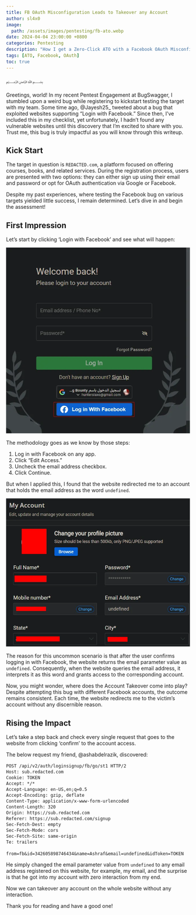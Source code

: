 ```yaml
---
title: FB OAuth Misconfiguration Leads to Takeover any Account
author: sl4x0
image:
  path: /assets/images/pentesting/fb-ato.webp
date: 2024-04-04 23:00:00 +0800
categories: Pentesting
description: "How I get a Zero-Click ATO with a Facebook OAuth Misconfiguration"
tags: [ATO, Facebook, OAuth]
toc: true
---
```


﷽

Greetings, world! In my recent Pentest Engagement at BugSwagger, I stumbled upon a weird bug while registering to kickstart testing the target with my team. Some time ago, @Jayesh25\_ tweeted about a bug that exploited websites supporting “Login with Facebook.” Since then, I’ve included this in my checklist, yet unfortunately, I hadn’t found any vulnerable websites until this discovery that I’m excited to share with you. Trust me, this bug is truly impactful as you will know through this writeup.

## Kick Start

The target in question is `REDACTED.com`, a platform focused on offering courses, books, and related services. During the registration process, users are presented with two options: they can either sign up using their email and password or opt for OAuth authentication via Google or Facebook.

Despite my past experiences, where testing the Facebook bug on various targets yielded little success, I remain determined. Let’s dive in and begin the assessment!

## First Impression

Let’s start by clicking ‘Login with Facebook’ and see what will happen:

![1](/assets/images/pentesting/fb-1.webp)

The methodology goes as we know by those steps:

1. Log in with Facebook on any app.
2. Click “Edit Access.”
3. Uncheck the email address checkbox.
4. Click Continue.

But when I applied this, I found that the website redirected me to an account that holds the email address as the word `undefined`.

![2](/assets/images/pentesting/fb-2.webp)

The reason for this uncommon scenario is that after the user confirms logging in with Facebook, the website returns the email parameter value as `undefined`. Consequently, when the website queries the email address, it interprets it as this word and grants access to the corresponding account.

Now, you might wonder, where does the Account Takeover come into play? Despite attempting this bug with different Facebook accounts, the outcome remains consistent. Each time, the website redirects me to the victim’s account without any discernible reason.

## Rising the Impact

Let’s take a step back and check every single request that goes to the website from clicking ‘confirm’ to the account access.

The below request my friend, @ashabdelrazik, discovered:

```http
POST /api/v2/auth/loginsignup/fb/go/st1 HTTP/2
Host: sub.redacted.com
Cookie: TOKEN
Accept: */*
Accept-Language: en-US,en;q=0.5
Accept-Encoding: gzip, deflate
Content-Type: application/x-www-form-urlencoded
Content-Length: 320
Origin: https://sub.redacted.com
Referer: https://sub.redacted.com/signup
Sec-Fetch-Dest: empty
Sec-Fetch-Mode: cors
Sec-Fetch-Site: same-origin
Te: trailers

from=fb&id=342605898746434&name=Ashraf&email=undefined&idToken=TOKEN
```

He simply changed the email parameter value from `undefined` to any email address registered on this website, for example, my email, and the surprise is that he got into my account with zero interaction from my end.

Now we can takeover any account on the whole website without any interaction.

Thank you for reading and have a good one!
